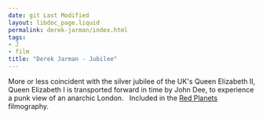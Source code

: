 ```yaml
---
date: git Last Modified
layout: libdoc_page.liquid
permalink: derek-jarman/index.html
tags:
- J
- film
title: "Derek Jarman - Jubilee"
---
```


More or less coincident with the silver jubilee of the  UK's Queen Elizabeth II, Queen Elizabeth I is transported forward in time by  John Dee, to experience a punk view of an anarchic London.
 
Included in the <a href="biblio.htm#Red Planets">Red  Planets</a> filmography.